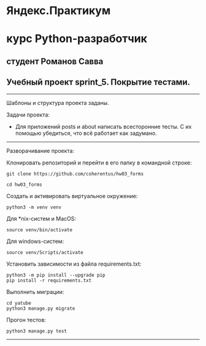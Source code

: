 # Яндекс.Практикум

# курс Python-разработчик

## студент  Романов Савва

## Учебный проект sprint_5. Покрытие тестами.

***

Шаблоны и структура проекта заданы.

Задачи проекта:
* Для приложений posts и about написать всесторонние тесты. С их помощью убедиться, что всё работает как задумано.

***

Разворачивание проекта:

Клонировать репозиторий и перейти в его папку в командной строке:

```
git clone https://github.com/coherentus/hw03_forms

cd hw03_forms
```

Cоздать и активировать виртуальное окружение:

```
python3 -m venv venv
```

Для *nix-систем и MacOS:

```
source venv/bin/activate
```

Для windows-систем:

```
source venv/Scripts/activate
```

Установить зависимости из файла requirements.txt:

```
python3 -m pip install --upgrade pip
pip install -r requirements.txt
```

Выполнить миграции:

```
cd yatube
python3 manage.py migrate
```

Прогон тестов:
```
python3 manage.py test
```

***
